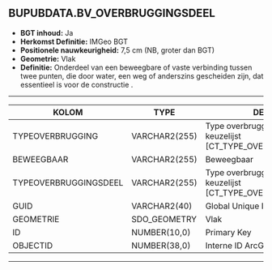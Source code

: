 ﻿## BUPUBDATA.BV_OVERBRUGGINGSDEEL


* __BGT inhoud:__ Ja
* __Herkomst Definitie:__ IMGeo BGT 
* __Positionele nauwkeurigheid:__ 7,5 cm (NB, groter dan BGT)
* __Geometrie:__ Vlak
* __Definitie:__ Onderdeel van een beweegbare of vaste verbinding tussen twee punten, die door water, een weg of anderszins gescheiden zijn, dat essentieel is voor de constructie . 



***

|KOLOM                               |TYPE              |DEFINITIE|
|------                              |----              |-----    |
|TYPEOVERBRUGGING                    |VARCHAR2(255)     |Type overbrugging object, keuzelijst [CT_TYPE_OVERBRUGGING]|
|BEWEEGBAAR                          |VARCHAR2(255)     |Beweegbaar|
|TYPEOVERBRUGGINGSDEEL               |VARCHAR2(255)     |Type overbruggingsdeel object, keuzelijst [CT_TYPE_OVERBRUGGINGSDEEL]|
|GUID                                |VARCHAR2(40)      |Global Unique Identifier|
|GEOMETRIE                           |SDO_GEOMETRY      |Vlak|
|ID                                  |NUMBER(10,0)      |Primary Key|
|OBJECTID                            |NUMBER(38,0)      |Interne ID ArcGIS|


***

